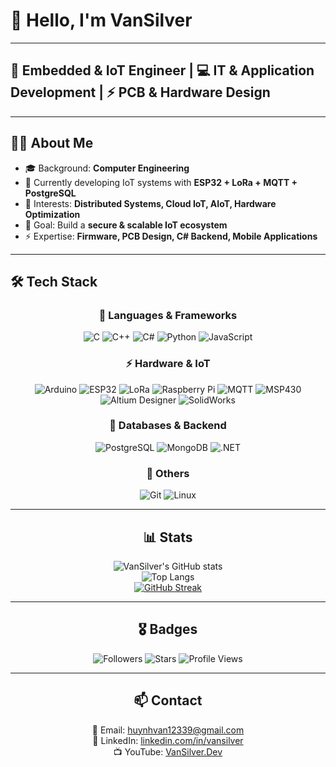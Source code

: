 

# 👋 Hello, I'm VanSilver  

---

## 🚀 Embedded & IoT Engineer | 💻 IT & Application Development | ⚡ PCB & Hardware Design  

---

## 🧑‍💻 About Me
- 🎓 Background: **Computer Engineering**  
- 🔭 Currently developing IoT systems with **ESP32 + LoRa + MQTT + PostgreSQL**  
- 🌱 Interests: **Distributed Systems, Cloud IoT, AIoT, Hardware Optimization**  
- 🎯 Goal: Build a **secure & scalable IoT ecosystem**  
- ⚡ Expertise: **Firmware, PCB Design, C# Backend, Mobile Applications**  

---
## 🛠️ Tech Stack
<div align="center">

### 🔧 Languages & Frameworks
![C](https://img.shields.io/badge/-C-00599C?logo=c&logoColor=white)
![C++](https://img.shields.io/badge/-C++-00599C?logo=cplusplus&logoColor=white)
![C#](https://img.shields.io/badge/-C%23-239120?logo=c-sharp&logoColor=white)
![Python](https://img.shields.io/badge/-Python-3776AB?logo=python&logoColor=white)
![JavaScript](https://img.shields.io/badge/-JavaScript-F7DF1E?logo=javascript&logoColor=black)

### ⚡ Hardware & IoT
![Arduino](https://img.shields.io/badge/-Arduino-00979D?logo=arduino&logoColor=white)
![ESP32](https://img.shields.io/badge/-ESP32-E7352C?logo=espressif&logoColor=white)
![LoRa](https://img.shields.io/badge/-LoRa-00A99D?logo=semtech&logoColor=white)
![Raspberry Pi](https://img.shields.io/badge/-RaspberryPi-C51A4A?logo=raspberrypi&logoColor=white)
![MQTT](https://img.shields.io/badge/-MQTT-660066?logo=eclipsemosquitto&logoColor=white)
![MSP430](https://img.shields.io/badge/-MSP430-CC0000?logo=texasinstruments&logoColor=white)
![Altium Designer](https://img.shields.io/badge/-Altium%20Designer-A5915F?logo=altiumdesigner&logoColor=white)
![SolidWorks](https://img.shields.io/badge/-SolidWorks-FF0000?logo=dassaultsystemes&logoColor=white)

### 💾 Databases & Backend
![PostgreSQL](https://img.shields.io/badge/-PostgreSQL-336791?logo=postgresql&logoColor=white)
![MongoDB](https://img.shields.io/badge/-MongoDB-47A248?logo=mongodb&logoColor=white)
![.NET](https://img.shields.io/badge/-.NET-512BD4?logo=dotnet&logoColor=white)

### 🎨 Others
![Git](https://img.shields.io/badge/-Git-F05032?logo=git&logoColor=white)
![Linux](https://img.shields.io/badge/-Linux-FCC624?logo=linux&logoColor=black)

---

## 📊 Stats
![VanSilver's GitHub stats](https://github-readme-stats.vercel.app/api?username=VanSilver&show_icons=true&theme=radical)  
![Top Langs](https://github-readme-stats.vercel.app/api/top-langs/?username=VanSilver&layout=compact&theme=radical)  
[![GitHub Streak](https://streak-stats.demolab.com?user=VanSilver&theme=tokyonight)](https://git.io/streak-stats)  

---

## 🎖️ Badges
![Followers](https://img.shields.io/github/followers/VanSilver?style=social)
![Stars](https://img.shields.io/github/stars/VanSilver?style=social)
![Profile Views](https://komarev.com/ghpvc/?username=VanSilver&color=blue)  

---

## 📫 Contact
📩 Email: huynhvan12339@gmail.com  
💼 LinkedIn: [linkedin.com/in/vansilver](https://www.linkedin.com/in/vansilver1711/)  
📺 YouTube: [VanSilver.Dev](https://www.youtube.com/@vansilver1711)  

</div>

